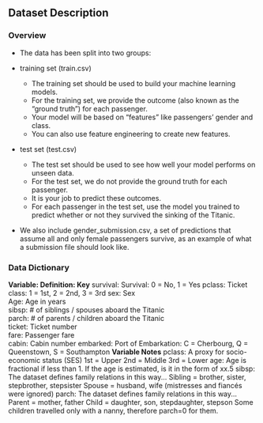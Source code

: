## Dataset Description
### Overview
- The data has been split into two groups:

- training set (train.csv)
  - The training set should be used to build your machine learning models. 
  - For the training set, we provide the outcome (also known as the “ground truth”) for each passenger. 
  - Your model will be based on “features” like passengers’ gender and class. 
  - You can also use feature engineering to create new features.

- test set (test.csv)
  - The test set should be used to see how well your model performs on unseen data. 
  - For the test set, we do not provide the ground truth for each passenger. 
  - It is your job to predict these outcomes. 
  - For each passenger in the test set, use the model you trained to predict whether or not they survived the sinking of the Titanic.

- We also include gender_submission.csv, a set of predictions that assume all and only female passengers survive, as an example of what a submission file should look like.

### Data Dictionary
**Variable: Definition: Key**
survival: Survival: 0 = No, 1 = Yes
pclass: Ticket class: 1 = 1st, 2 = 2nd, 3 = 3rd
sex: Sex	
Age: Age in years	
sibsp: # of siblings / spouses aboard the Titanic	
parch: # of parents / children aboard the Titanic	
ticket: Ticket number	
fare: Passenger fare	
cabin: Cabin number	
embarked: Port of Embarkation: C = Cherbourg, Q = Queenstown, S = Southampton
**Variable Notes**
pclass: A proxy for socio-economic status (SES)
1st = Upper
2nd = Middle
3rd = Lower
age: Age is fractional if less than 1. If the age is estimated, is it in the form of xx.5
sibsp: The dataset defines family relations in this way...
Sibling = brother, sister, stepbrother, stepsister
Spouse = husband, wife (mistresses and fiancés were ignored)
parch: The dataset defines family relations in this way...
Parent = mother, father
Child = daughter, son, stepdaughter, stepson
Some children travelled only with a nanny, therefore parch=0 for them.